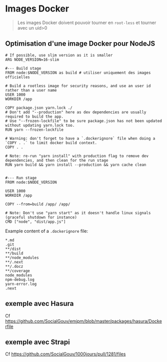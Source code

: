 # Images Docker

> Les images Docker doivent pouvoir tourner en `root-less` et tourner avec un uid>0

## Optimisation d'une image Docker pour NodeJS

```
# If possible, use slim version as it is smaller
ARG NODE_VERSION=16-slim

#--- Build stage
FROM node:$NODE_VERSION as build # utiliser uniquement des images officielles

# Build a rootless image for security reasons, and use an user id rather than a user name
USER 1000
WORKDIR /app

COPY package.json yarn.lock ./
# Don't add "--production" here as dev dependencies are usually required to build the app.
# Use "--frozen-lockfile" to be sure package.json has not been updated without updating yarn.lock too.
RUN yarn --frozen-lockfile

# Warning: don't forget to have a `.dockerignore` file when doing a `COPY . .` to limit docker build context.
COPY . .

# Note: re-run "yarn install" with production flag to remove dev dependencies, and then clean for the run stage
RUN yarn build && yarn install --production && yarn cache clean


#--- Run stage
FROM node:$NODE_VERSION

USER 1000
WORKDIR /app

COPY --from=build /app/ /app/

# Note: Don't use "yarn start" as it doesn't handle linux signals (graceful shutdown for instance)
CMD ["node", "dist/app.js"]
```

Example content of a `.dockerignore` file:

```
*.md
.git
**/dist
**/build
**/node_modules
**/.next
**/.docz
**/coverage
node_modules
npm-debug.log
yarn-error.log
.next
```

## exemple avec Hasura

Cf https://github.com/SocialGouv/emjpm/blob/master/packages/hasura/Dockerfile

## exemple avec Strapi

Cf https://github.com/SocialGouv/1000jours/pull/1281/files
